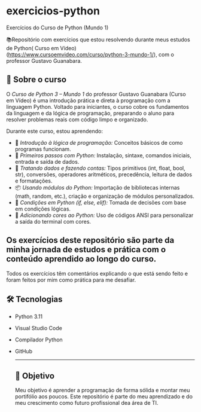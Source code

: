 # exercicios-python
Exercícios do Curso de Python (Mundo 1) 

📚Repositório com exercícios que estou 
resolvendo durante meus estudos de Python( Curso em Vídeo)
(https://www.cursoemvideo.com/curso/python-3-mundo-1/),
com o professor Gustavo Guanabara.

## 📘 Sobre o curso

O *Curso de Python 3 – Mundo 1* do professor Gustavo Guanabara (Curso em Vídeo) é uma introdução prática e direta à programação com a linguagem Python. Voltado para iniciantes, o curso cobre os fundamentos da linguagem e da lógica de programação, preparando o aluno para resolver problemas reais com código limpo e organizado.

Durante este curso, estou aprendendo:

- 🧠 *Introdução à lógica de programação:* Conceitos básicos de como programas funcionam.
- 👣 *Primeiros passos com Python:* Instalação, sintaxe, comandos iniciais, entrada e saída de dados.
- 🧮 *Tratando dados e fazendo contas:* Tipos primitivos (int, float, bool, str), conversões, operadores aritméticos, precedência, leitura de dados e formatações.
- 📦 *Usando módulos do Python:* Importação de bibliotecas internas (math, random, etc.), criação e organização de módulos personalizados.
- 🔀 *Condições em Python (if, else, elif):* Tomada de decisões com base em condições lógicas.
- 🎨 *Adicionando cores ao Python:* Uso de códigos ANSI para personalizar a saída do terminal com cores.

 Os exercícios deste repositório são parte da minha jornada de estudos e prática com o conteúdo aprendido ao longo do curso.
---
Todos os exercícios têm comentários
explicando o que está sendo feito e foram 
feitos por mim como prática para me desafiar.

## 🛠️ Tecnologias

- Python 3.11
- Visual Studio Code
- Compilador Python
- GitHub

  ---

  ## 📌 Objetivo

  Meu objetivo é aprender a programação de forma
  sólida e montar meu portifólio aos poucos.
  Este repositório é parte do meu aprendizado
  e do meu crescimento como futuro
  profissional dea área de TI. 
  

